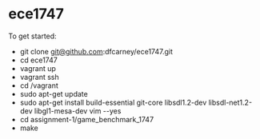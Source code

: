ece1747
=======

To get started:

- git clone git@github.com:dfcarney/ece1747.git
- cd ece1747
- vagrant up
- vagrant ssh
- cd /vagrant
- sudo apt-get update
- sudo apt-get install build-essential git-core libsdl1.2-dev libsdl-net1.2-dev libgl1-mesa-dev vim --yes
- cd assignment-1/game_benchmark_1747
- make

